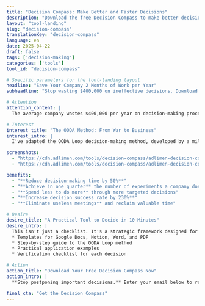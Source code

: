 ```yaml
---
title: "Decision Compass: Make Better and Faster Decisions"
description: "Download the free Decision Compass to make better decisions in 10 minutes using the OODA Loop method."
layout: "tool-landing"
slug: "decision-compass"
translationKey: "decision-compass"
language: en
date: 2025-04-22
draft: false
tags: ['decision-making']
categories: ['tools']
tool_id: "decision-compass"

# Specific parameters for the tool-landing layout
headline: "Save Your Company 2 Months of Work per Year"
subheadline: "Stop wasting $400,000 on ineffective decisions. Download the free Decision Compass and start making better decisions in 10 minutes."

# Attention
attention_content: |
  The average company wastes $400,000 per year on decision-making processes. In a manager's life, an estimated 13,000 hours are dedicated to useless decisions. That's 6 years of work! **Are you also losing time and opportunities in unproductive meetings and postponed decisions?** Discover how the best leaders make quick and effective decisions.

# Interest
interest_title: "The OODA Method: From War to Business"
interest_intro: |
  I've adapted the OODA Loop decision-making method, developed by a military pilot for high-uncertainty situations, into a **practical tool for entrepreneurs and managers**. It guides you step by step in making quick and confident decisions, allowing you to:

screenshots:
  - "https://cdn.adlimen.com/tools/decision-compass/adlimen-decision-compass-screenshot.png"
  - "https://cdn.adlimen.com/tools/decision-compass/adlimen-decision-compass-notion.png"

benefits:
  - "**Reduce decision-making time by 50%**"
  - "**Achieve in one quarter** the number of experiments a company does in 3 years"
  - "**Spend less to do more** through more targeted decisions"
  - "**Increase decision success rate by 230%**"
  - "**Eliminate useless meetings** and reclaim valuable time"

# Desire
desire_title: "A Practical Tool to Decide in 10 Minutes"
desire_intro: |
  This isn't just a checklist. It's a strategic framework designed for those who need to **make important decisions under pressure**. It includes:
  * Templates for Google Docs, Notion, Word, and PDF
  * Step-by-step guide to the OODA Loop method
  * Practical application examples
  * Verification checklist for each decision

# Action
action_title: "Download Your Free Decision Compass Now"
action_intro: |
  **Stop postponing important decisions.** Enter your email below to receive immediate access to the Decision Compass in your preferred formats and start making better decisions today.

final_cta: "Get the Decision Compass"
---
```


<!-- The main page content is managed by the `tools/kpi-calculator.html` layout via front matter parameters. -->
<!-- You can add additional content here if necessary, but it's usually not needed for this type of page. -->
